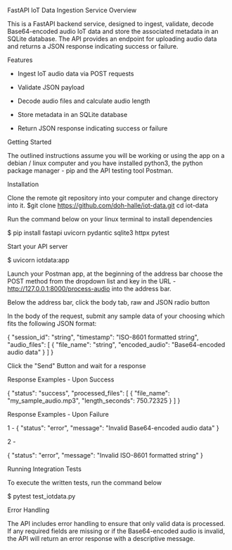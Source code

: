 FastAPI IoT Data Ingestion Service
Overview

This is a FastAPI backend service, designed to ingest, validate, decode Base64-encoded audio IoT data and store the associated metadata in an SQLite database. The API provides an endpoint for uploading audio data and returns a JSON response indicating success or failure.


Features

- Ingest IoT audio data via POST requests

- Validate JSON payload

- Decode audio files and calculate audio length

- Store metadata in an SQLite database

- Return JSON response indicating success or failure


Getting Started

The outlined instructions assume you will be working or using the app on a debian / linux computer and you have installed python3, the python package manager - pip and the API testing tool Postman.


Installation 

Clone the remote git repository into your computer and change directory into it.
$git clone https://github.com/doh-halle/iot-data.git
cd iot-data

Run the command below on your linux terminal to install dependencies

$ pip install fastapi uvicorn pydantic sqlite3 httpx pytest

Start your API server

$ uvicorn  iotdata:app

Launch your Postman app, at the beginning of the address bar choose the POST method from the dropdown list and key in the URL - http://127.0.0.1:8000/process-audio into the address bar.

Below the address bar, click the body tab, raw and JSON radio button

In the body of the request, submit any sample data of your choosing which fits the following JSON format:

{
    "session_id": "string",
    "timestamp": "ISO-8601 formatted string",
    "audio_files": [
        {
            "file_name": "string",
            "encoded_audio": "Base64-encoded audio data"
        }
    ]
}

Click the "Send" Button and wait for a response

Response Examples - Upon Success

{
    "status": "success",
    "processed_files": [
        {
            "file_name": "my_sample_audio.mp3",
            "length_seconds": 750.72325
        }
    ]
}

Response Examples - Upon Failure

1 - 
{
    "status": "error",
    "message": "Invalid Base64-encoded audio data"
}

2 - 

{
    "status": "error",
    "message": "Invalid ISO-8601 formatted string"
}

Running Integration Tests

To execute the written tests, run the command below

$ pytest test_iotdata.py

Error Handling

The API includes error handling to ensure that only valid data is processed. If any required fields are missing or if the Base64-encoded audio is invalid, the API will return an error response with a descriptive message.





